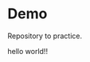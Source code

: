 # Demo
Repository to practice.
<!DOCTYPE html>
<html>
<head><title>first page </title></head>
<body>
<p>hello world!!</p>
</body></html>
